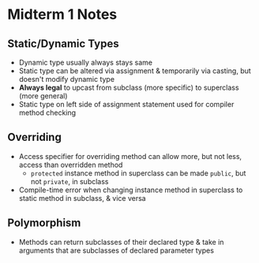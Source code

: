 # Midterm 1 Notes

## Static/Dynamic Types
* Dynamic type usually always stays same
* Static type can be altered via assignment & temporarily via casting, but doesn't modify dynamic type
* **Always legal** to upcast from subclass (more specific) to superclass (more general)
* Static type on left side of assignment statement used for compiler method checking


## Overriding
* Access specifier for overriding method can allow more, but not less, access than overridden method
    * `protected` instance method in superclass can be made `public`, but not `private`, in subclass
* Compile-time error when changing instance method in superclass to static method in subclass, & vice versa


## Polymorphism
* Methods can return subclasses of their declared type & take in arguments that are subclasses of declared parameter types
